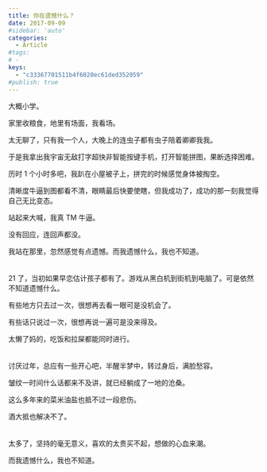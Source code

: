 ```yaml
---
title: 你在遗憾什么？
date: 2017-09-09
#sidebar: 'auto'
categories:
  - Article
#tags:
# -
keys:
  - "c33367701511b4f6020ec61ded352059"
#publish: true
---
```


大概小学。

家里收粮食，地里有场面，我看场。

太无聊了，只有我一个人，大晚上的连虫子都有虫子陪着卿卿我我。

于是我拿出我宇宙无敌打字超快非智能按键手机，打开智能拼图，果断选择困难。

历时 1 个小时多吧，我趴在小屋被子上，拼完的时候感觉身体被掏空。

清晰度牛逼到图都看不清，眼睛最后快要使瞎，但我成功了，成功的那一刻我觉得自己无比变态。

站起来大喊，我真 TM 牛逼。

没有回应，连回声都没。

我站在那里，忽然感觉有点遗憾。而我遗憾什么，我也不知道。
<br>
<br>
<br>
21 了，当初如果早恋估计孩子都有了。游戏从黑白机到街机到电脑了。可是依然不知道遗憾什么。

有些地方只去过一次，很想再去看一眼可是没机会了。

有些话只说过一次，很想再说一遍可是没来得及。

太懒了妈的，吃饭和拉屎都能同时进行。
<br>
<br>
<br>
讨厌过年，总应有一些开心吧，半醒半梦中，转过身后，满脸愁容。

皱纹一时间什么话都来不及讲，就已经躺成了一地的沧桑。

这么多年来的菜米油盐也抵不过一段悲伤。

酒大抵也解决不了。
<br>
<br>
<br>
太多了，坚持的毫无意义，喜欢的太贵买不起，想做的心血来潮。

而我遗憾什么，我也不知道。
